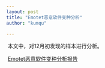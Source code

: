 ```yaml
---
layout: post
title: "Emotet恶意软件变种分析"
author: "kumqu"

---
```


​		本文中，对12月初发现的样本进行分析。

​	    [Emotet恶意软件变种分析报告](https://github.com/kumqu/kumqu.github.io/raw/master/assets/2019-12-12/Emotet%E6%81%B6%E6%84%8F%E8%BD%AF%E4%BB%B6%E5%8F%98%E7%A7%8D%E5%88%86%E6%9E%90.pdf)

